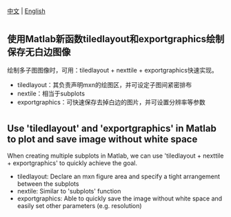 <!--! 寻找的是标题。正文直接写标题后即可 -->
<div>
  <a href="#中文">中文</a> |
  <a href="#english">English</a>
</div>

<!-- Chinese VERSION -->

<h1 id="中文"> </h1>   <!--!  -->

## 使用Matlab新函数tiledlayout和exportgraphics绘制保存无白边图像

绘制多子图图像时，可用：tiledlayout + nexttile + exportgraphics快速实现。
- tiledlayout：其负责声明mxn的绘图区，并可设定子图间紧密排布
- nextile：相当于subplots
- exportgraphics：可快速保存去掉白边的图片，并可设置分辨率等参数

<!-- English VERSION -->

<h1 id="english"> </h1>   <!--!  -->

## Use 'tiledlayout' and 'exportgraphics' in Matlab to plot and save image without white space

When creating multiple subplots in Matlab, we can use 'tiledlayout + nexttile + exportgraphics' to quickly achieve the goal.
- tiledlayout: Declare an mxn figure area and specify a tight arrangement between the subplots
- nextile: Similar to 'subplots' function 
- exportgraphics: Able to quickly save the image without white space and easily set other parameters (e.g. resolution)
